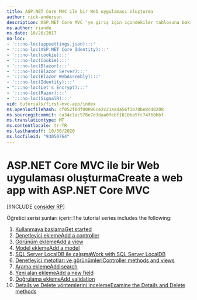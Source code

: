 ```yaml
---
title: ASP.NET Core MVC ile bir Web uygulaması oluşturma
author: rick-anderson
description: ASP.NET Core MVC 'ye giriş için içindekiler tablosuna bakın.
ms.author: riande
ms.date: 10/26/2017
no-loc:
- ':::no-loc(appsettings.json):::'
- ':::no-loc(ASP.NET Core Identity):::'
- ':::no-loc(cookie):::'
- ':::no-loc(Cookie):::'
- ':::no-loc(Blazor):::'
- ':::no-loc(Blazor Server):::'
- ':::no-loc(Blazor WebAssembly):::'
- ':::no-loc(Identity):::'
- ":::no-loc(Let's Encrypt):::"
- ':::no-loc(Razor):::'
- ':::no-loc(SignalR):::'
uid: tutorials/first-mvc-app/index
ms.openlocfilehash: cf052f0df00096ce2c21aada56f1b78be8d48208
ms.sourcegitcommit: ca34c1ac578e7d3daa0febf1810ba5fc74f60bbf
ms.translationtype: MT
ms.contentlocale: tr-TR
ms.lasthandoff: 10/30/2020
ms.locfileid: "93050764"
---
```

# <a name="create-a-web-app-with-aspnet-core-mvc"></a><span data-ttu-id="73f04-103">ASP.NET Core MVC ile bir Web uygulaması oluşturma</span><span class="sxs-lookup"><span data-stu-id="73f04-103">Create a web app with ASP.NET Core MVC</span></span>

[!INCLUDE [consider RP](~/includes/razor.md)]

<span data-ttu-id="73f04-104">Öğretici serisi şunları içerir:</span><span class="sxs-lookup"><span data-stu-id="73f04-104">The tutorial series includes the following:</span></span>

1. [<span data-ttu-id="73f04-105">Kullanmaya başlama</span><span class="sxs-lookup"><span data-stu-id="73f04-105">Get started</span></span>](start-mvc.md)
1. [<span data-ttu-id="73f04-106">Denetleyici ekleme</span><span class="sxs-lookup"><span data-stu-id="73f04-106">Add a controller</span></span>](adding-controller.md)
1. [<span data-ttu-id="73f04-107">Görünüm ekleme</span><span class="sxs-lookup"><span data-stu-id="73f04-107">Add a view</span></span>](adding-view.md)
1. [<span data-ttu-id="73f04-108">Model ekleme</span><span class="sxs-lookup"><span data-stu-id="73f04-108">Add a model</span></span>](adding-model.md)
1. [<span data-ttu-id="73f04-109">SQL Server LocalDB ile çalışma</span><span class="sxs-lookup"><span data-stu-id="73f04-109">Work with SQL Server LocalDB</span></span>](working-with-sql.md)
1. [<span data-ttu-id="73f04-110">Denetleyici metotları ve görünümleri</span><span class="sxs-lookup"><span data-stu-id="73f04-110">Controller methods and views</span></span>](controller-methods-views.md)
1. [<span data-ttu-id="73f04-111">Arama ekleme</span><span class="sxs-lookup"><span data-stu-id="73f04-111">Add search</span></span>](search.md)
1. [<span data-ttu-id="73f04-112">Yeni alan ekleme</span><span class="sxs-lookup"><span data-stu-id="73f04-112">Add a new field</span></span>](new-field.md)
1. [<span data-ttu-id="73f04-113">Doğrulama ekleme</span><span class="sxs-lookup"><span data-stu-id="73f04-113">Add validation</span></span>](validation.md)
1. [<span data-ttu-id="73f04-114">Details ve Delete yöntemlerini inceleme</span><span class="sxs-lookup"><span data-stu-id="73f04-114">Examine the Details and Delete methods</span></span>](details.md)
